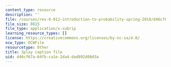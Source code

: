 ```yaml
---
content_type: resource
description: ''
file: /courses/res-6-012-introduction-to-probability-spring-2018/d46cf67a64fbca1e2da4dad892d08d3a_MqocbJ-FPo0.srt
file_size: 8615
file_type: application/x-subrip
learning_resource_types: []
license: https://creativecommons.org/licenses/by-nc-sa/4.0/
ocw_type: OCWFile
resourcetype: Other
title: 3play caption file
uid: d46cf67a-64fb-ca1e-2da4-dad892d08d3a
---
```


